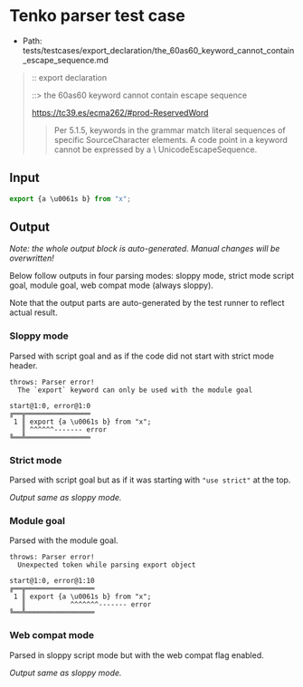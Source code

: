 # Tenko parser test case

- Path: tests/testcases/export_declaration/the_60as60_keyword_cannot_contain_escape_sequence.md

> :: export declaration
>
> ::> the 60as60 keyword cannot contain escape sequence
>
> https://tc39.es/ecma262/#prod-ReservedWord
>
> > Per 5.1.5, keywords in the grammar match literal sequences of specific SourceCharacter elements. A code point in a keyword cannot be expressed by a \ UnicodeEscapeSequence.

## Input

`````js
export {a \u0061s b} from "x";
`````

## Output

_Note: the whole output block is auto-generated. Manual changes will be overwritten!_

Below follow outputs in four parsing modes: sloppy mode, strict mode script goal, module goal, web compat mode (always sloppy).

Note that the output parts are auto-generated by the test runner to reflect actual result.

### Sloppy mode

Parsed with script goal and as if the code did not start with strict mode header.

`````
throws: Parser error!
  The `export` keyword can only be used with the module goal

start@1:0, error@1:0
╔══╦════════════════
 1 ║ export {a \u0061s b} from "x";
   ║ ^^^^^^------- error
╚══╩════════════════

`````

### Strict mode

Parsed with script goal but as if it was starting with `"use strict"` at the top.

_Output same as sloppy mode._

### Module goal

Parsed with the module goal.

`````
throws: Parser error!
  Unexpected token while parsing export object

start@1:0, error@1:10
╔══╦═════════════════
 1 ║ export {a \u0061s b} from "x";
   ║           ^^^^^^^------- error
╚══╩═════════════════

`````


### Web compat mode

Parsed in sloppy script mode but with the web compat flag enabled.

_Output same as sloppy mode._
